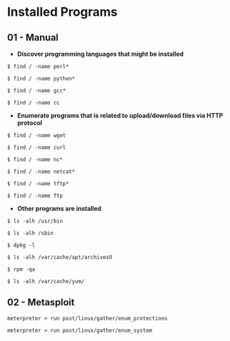 # Installed Programs

## 01 - Manual

- **Discover programming languages that might be installed**

`$ find / -name perl*`

`$ find / -name python*`

`$ find / -name gcc*`

`$ find / -name cc`

- **Enumerate programs that is related to upload/download files via HTTP protocol**

`$ find / -name wget`

`$ find / -name curl`

`$ find / -name nc*`

`$ find / -name netcat*`

`$ find / -name tftp*`

`$ find / -name ftp`

- **Other programs are installed**

`$ ls -alh /usr/bin`

`$ ls -alh /sbin`

`$ dpkg -l`

`$ ls -alh /var/cache/apt/archivesO`

`$ rpm -qa`

`$ ls -alh /var/cache/yum/`

## 02 - Metasploit

`meterpreter > run post/linux/gather/enum_protections`

`meterpreter > run post/linux/gather/enum_system`